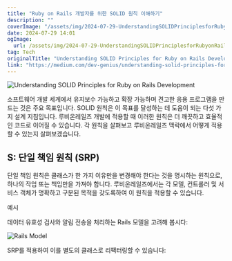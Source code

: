 ```yaml
---
title: "Ruby on Rails 개발자를 위한 SOLID 원칙 이해하기"
description: ""
coverImage: "/assets/img/2024-07-29-UnderstandingSOLIDPrinciplesforRubyonRailsDevelopment_0.png"
date: 2024-07-29 14:01
ogImage: 
  url: /assets/img/2024-07-29-UnderstandingSOLIDPrinciplesforRubyonRailsDevelopment_0.png
tag: Tech
originalTitle: "Understanding SOLID Principles for Ruby on Rails Development"
link: "https://medium.com/dev-genius/understanding-solid-principles-for-ruby-on-rails-development-2c2efe80bff0"
---
```




![Understanding SOLID Principles for Ruby on Rails Development](/assets/img/2024-07-29-UnderstandingSOLIDPrinciplesforRubyonRailsDevelopment_0.png)

소프트웨어 개발 세계에서 유지보수 가능하고 확장 가능하며 견고한 응용 프로그램을 만드는 것은 주요 목표입니다. SOLID 원칙은 이 목표를 달성하는 데 도움이 되는 다섯 가지 설계 지침입니다. 루비온레일즈 개발에 적용할 때 이러한 원칙은 더 깨끗하고 효율적인 코드로 이어질 수 있습니다. 각 원칙을 살펴보고 루비온레일즈 맥락에서 어떻게 적용할 수 있는지 살펴보겠습니다.

## S: 단일 책임 원칙 (SRP)

단일 책임 원칙은 클래스가 한 가지 이유만을 변경해야 한다는 것을 명시하는 원칙으로, 하나의 작업 또는 책임만을 가져야 합니다. 루비온레일즈에서는 각 모델, 컨트롤러 및 서비스 객체가 명확하고 구분된 목적을 갖도록하여 이 원칙을 적용할 수 있습니다.


<div class="content-ad"></div>

예시

데이터 유효성 검사와 알림 전송을 처리하는 Rails 모델을 고려해 봅시다:

![Rails Model](/assets/img/2024-07-29-UnderstandingSOLIDPrinciplesforRubyonRailsDevelopment_1.png)

SRP를 적용하여 이를 별도의 클래스로 리팩터링할 수 있습니다: